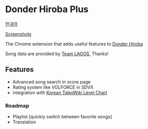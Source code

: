 # Donder Hiroba Plus
[한국어](/README_ko.md)

[Screenshots](/SCREENSHOTS.md)

The Chrome extension that adds useful features to [Donder Hiroba](https://donderhiroba.jp/index.php)

Song data are provided by [Team LAGOS](https://twitter.com/KOREA_TAIKO), Thanks!

## Features
- Advanced song search in score page
- Rating system like VOLFORCE in SDVX
- integration with [Korean TaikoWiki Level Chart](http://taikowiki.com/diffchart/clear/10/)

### Roadmap
- Playlist [quickly switch between favorite songs]
- Translation
